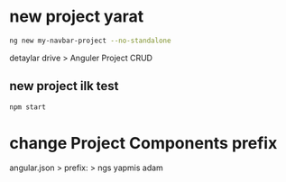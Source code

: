 # new project yarat

```.sh
ng new my-navbar-project --no-standalone
```
detaylar drive > Anguler Project CRUD

## new project ilk test
```.sh
npm start
```

# change Project Components prefix
angular.json > prefix: > ngs yapmis adam